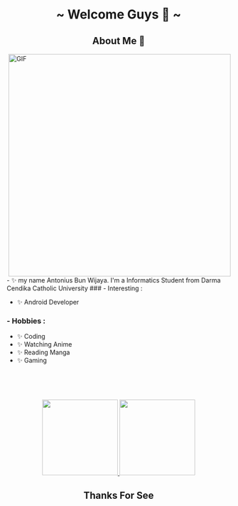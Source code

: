 

<body>
<h1 align="center">~ Welcome Guys 👋 ~</h1>

<h2 align="center"> About Me 💬 </h2>



<img hight="400" width="500" alt="GIF" align="right" src="https://giffiles.alphacoders.com/210/210437.gif">
- ✨ my name Antonius Bun Wijaya. I'm a Informatics Student from Darma Cendika Catholic University 
### - Interesting :

- ✨ Android Developer

### - Hobbies : 
- ✨ Coding 
- ✨ Watching Anime
- ✨ Reading Manga 
- ✨ Gaming 


</br>
</br>
</br>
<p align="center">
<a href="https://github.com/noranekoit">
  <img height="170em" src="https://github-readme-stats-eight-theta.vercel.app/api?username=noranekoit&show_icons=true&theme=algolia&include_all_commits=true&count_private=true"/>
  <img height="170em" src="https://github-readme-stats-eight-theta.vercel.app/api/top-langs/?username=noranekoit&layout=compact&langs_count=8&theme=algolia"/>
</a>
</p>
  
  <h2 align="center"> Thanks For See </h2>
</body>



